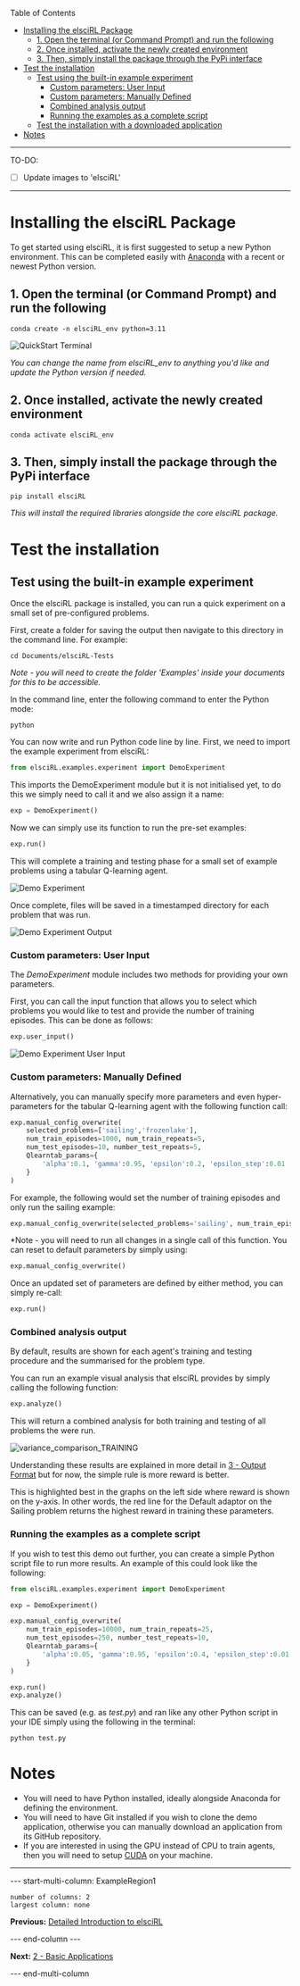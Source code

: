 Table of Contents

- [Installing the elsciRL Package](<#installing-the-elscirl-package>)
	- [1. Open the terminal (or Command Prompt) and run the following](<#1-open-the-terminal-or-command-prompt-and-run-the-following>)
	- [2. Once installed, activate the newly created environment](<#2-once-installed-activate-the-newly-created-environment>)
	- [3. Then, simply install the package through the PyPi interface](<#3-then-simply-install-the-package-through-the-pypi-interface>)
- [Test the installation](<#test-the-installation>)
	- [Test using the built-in example experiment](<#test-using-the-built-in-example-experiment>)
		- [Custom parameters: User Input](<#custom-parameters-user-input>)
		- [Custom parameters: Manually Defined](<#custom-parameters-manually-defined>)
		- [Combined analysis output](<#combined-analysis-output>)
		- [Running the examples as a complete script](<#running-the-examples-as-a-complete-script>)
	- [Test the installation  with a downloaded application](<#test-the-installation--with-a-downloaded-application>)
- [Notes](<#notes>)
---
TO-DO:
 - [ ] Update images to 'elsciRL'
---
# Installing the elsciRL Package
To get started using elsciRL, it is first suggested to setup a new Python environment. This can be completed easily with [Anaconda](https://conda.io/projects/conda/en/latest/user-guide/tasks/manage-environments.html#) with a recent or newest Python version. 

## 1. Open the terminal (or Command Prompt) and run the following

```
conda create -n elsciRL_env python=3.11
```
	
![QuickStart Terminal](<./attachments/QuickStart Terminal.png>)

*You can change the name from elsciRL_env to anything you'd like and update the Python version if needed.*

## 2. Once installed, activate the newly created environment

```
conda activate elsciRL_env
```
	
## 3. Then, simply install the package through the PyPi interface

```
pip install elsciRL
```

*This will install the required libraries alongside the core elsciRL package.*

# Test the installation 

## Test using the built-in example experiment

Once the elsciRL package is installed, you can run a quick experiment on a small set of pre-configured problems. 

First, create a folder for saving the output then navigate to this directory in the command line. For example:

```
cd Documents/elsciRL-Tests
```
*Note - you will need to create the folder 'Examples' inside your documents for this to be accessible.*

In the command line, enter the following command to enter the Python mode:

```
python
```

You can now write and run Python code line by line. First, we need to import the example experiment from elsciRL:

```python
from elsciRL.examples.experiment import DemoExperiment
```

This imports the DemoExperiment module but it is not initialised yet, to do this we simply need to call it and we also assign it a name:

```python 
exp = DemoExperiment()
```

Now we can simply use its function to run the pre-set examples:

```python 
exp.run()
```

This will complete a training and testing phase for a small set of example problems using a tabular Q-learning agent.

![Demo Experiment](<./attachments/Demo Experiment.png>)

Once complete, files will be saved in a timestamped directory for each problem that was run.

![Demo Experiment Output](<./attachments/Demo Experiment Output.png>)


### Custom parameters: User Input

The *DemoExperiment* module includes two methods for providing your own parameters.

First, you can call the input function that allows you to select which problems you would like to test and provide the number of training episodes. This can be done as follows:

```python
exp.user_input()
```


![Demo Experiment User Input](<./attachments/Demo Experiment User Input.png>)

### Custom parameters: Manually Defined

Alternatively, you can manually specify more parameters and even hyper-parameters for the tabular Q-learning agent with the following function call:

```python
exp.manual_config_overwrite(
	selected_problems=['sailing','frozenlake'],
	num_train_episodes=1000, num_train_repeats=5,
	num_test_episodes=10, number_test_repeats=5,
	Qlearntab_params={
		'alpha':0.1, 'gamma':0.95, 'epsilon':0.2, 'epsilon_step':0.01
	}
)
```

For example, the following would set the number of training episodes and only run the sailing example:

```python
exp.manual_config_overwrite(selected_problems='sailing', num_train_episodes=25000)
```

*Note - you will need to run all changes in a single call of this function. You can reset to default parameters by simply using: 

```python
exp.manual_config_overwrite()
```

Once an updated set of parameters are defined by either method, you can simply re-call:

```python 
exp.run()
```

### Combined analysis output

By default, results are shown for each agent's training and testing procedure and the summarised for the problem type.

You can run an example visual analysis that elsciRL provides by simply calling the following function:

```python
exp.analyze()
```


This will return a combined analysis for both training and testing of all problems the were run. 

![variance\_comparison\_TRAINING](<./attachments/variance_comparison_TRAINING.png>)

Understanding these results are explained in more detail in [3 - Output Format](<./3 - Output Format.md>) but for now, the simple rule is more reward is better. 

This is highlighted best in the graphs on the left side where reward is shown on the y-axis. In other words, the red line for the Default adaptor on the Sailing problem returns the highest reward in training these parameters.

### Running the examples as a complete script

If you wish to test this demo out further, you can create a simple Python script file to run more results. An example of this could look like the following:

```python title:test.py
from elsciRL.examples.experiment import DemoExperiment

exp = DemoExperiment()

exp.manual_config_overwrite(
	num_train_episodes=10000, num_train_repeats=25,
	num_test_episodes=250, number_test_repeats=10,
	Qlearntab_params={
		'alpha':0.05, 'gamma':0.95, 'epsilon':0.4, 'epsilon_step':0.01
	}
)

exp.run()
exp.analyze()
```

This can be saved (e.g. as *test.py*) and ran like any other Python script in your IDE simply using the following in the terminal:

```
python test.py
```


# Notes
- You will need to have Python installed, ideally alongside Anaconda for defining the environment.
- You will need to have Git installed if you wish to clone the demo application, otherwise you can manually download an application from its GitHub repository.
- If you are interested in using the GPU instead of CPU to train agents, then you will need to setup [CUDA](https://docs.nvidia.com/cuda/cuda-installation-guide-microsoft-windows/) on your machine.

---

--- start-multi-column: ExampleRegion1  
```column-settings  
number of columns: 2  
largest column: none  
```

**Previous:** [Detailed Introduction to elsciRL](<../../Detailed Introduction to elsciRL.md>)

--- end-column ---

 **Next:** [2 - Basic Applications](<./2 - Basic Applications.md>)

--- end-multi-column